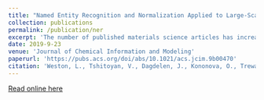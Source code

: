 ```yaml
---
title: "Named Entity Recognition and Normalization Applied to Large-Scale Information Extraction from the Materials Science Literature"
collection: publications
permalink: /publication/ner
excerpt: 'The number of published materials science articles has increased manyfold over the past few decades. Now, a major bottleneck in the materials discovery pipeline arises in connecting new results with the previously established literature. A potential solution to this problem is to map the unstructured raw text of published articles onto structured database entries that allow for programmatic querying. To this end, we apply text mining with named entity recognition (NER) for large-scale information extraction from the published materials science literature. The NER model is trained to extract summary-level information from materials science documents, including inorganic material mentions, sample descriptors, phase labels, material properties and applications, as well as any synthesis and characterization methods used. Our classifier achieves an accuracy (f1) of 87%, and is applied to information extraction from 3.27 …'
date: 2019-9-23
venue: 'Journal of Chemical Information and Modeling'
paperurl: 'https://pubs.acs.org/doi/abs/10.1021/acs.jcim.9b00470'
citation: 'Weston, L., Tshitoyan, V., Dagdelen, J., Kononova, O., Trewartha, A., Persson, K. A., … Jain, A. (2019). Named Entity Recognition and Normalization Applied to Large-Scale Information Extraction from the Materials Science Literature. Journal of Chemical Information and Modeling, 59(9), 3692–3702. https://doi.org/10.1021/acs.jcim.9b00470'
---
```


[Read online here](https://pubs.acs.org/doi/full/10.1021/acs.jcim.9b00470)
